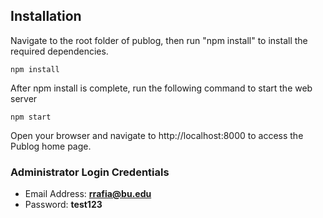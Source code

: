 ## Installation

Navigate to the root folder of publog, then run "npm install"  to install the required dependencies.

```
npm install
```

After npm install is complete, run the following command to start the web server

```
npm start
```

Open your browser and navigate to http://localhost:8000 to access the Publog home page.


### Administrator Login Credentials

- Email Address: **rrafia@bu.edu**
- Password: **test123**
